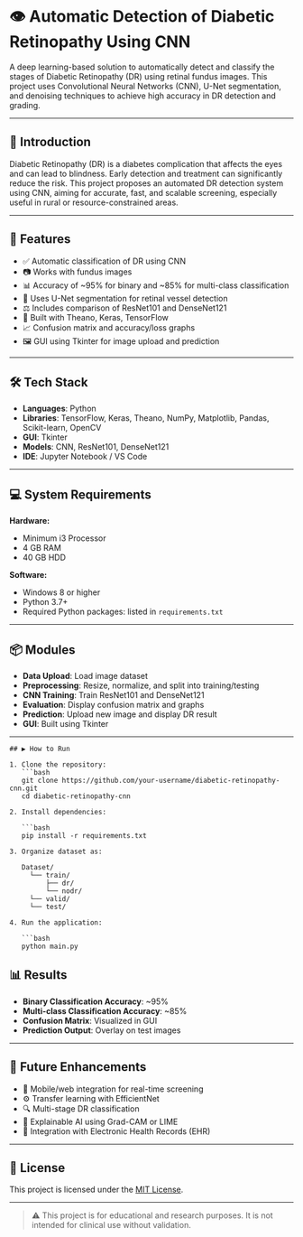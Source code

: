 # 👁️ Automatic Detection of Diabetic Retinopathy Using CNN

A deep learning-based solution to automatically detect and classify the stages of Diabetic Retinopathy (DR) using retinal fundus images. This project uses Convolutional Neural Networks (CNN), U-Net segmentation, and denoising techniques to achieve high accuracy in DR detection and grading.

---


## 🧠 Introduction

Diabetic Retinopathy (DR) is a diabetes complication that affects the eyes and can lead to blindness. Early detection and treatment can significantly reduce the risk. This project proposes an automated DR detection system using CNN, aiming for accurate, fast, and scalable screening, especially useful in rural or resource-constrained areas.

---

## 🚀 Features

- ✅ Automatic classification of DR using CNN
- 📷 Works with fundus images
- 📊 Accuracy of ~95% for binary and ~85% for multi-class classification
- 🔁 Uses U-Net segmentation for retinal vessel detection
- ⚖️ Includes comparison of ResNet101 and DenseNet121
- 🧠 Built with Theano, Keras, TensorFlow
- 📈 Confusion matrix and accuracy/loss graphs
- 🖼️ GUI using Tkinter for image upload and prediction

---

## 🛠️ Tech Stack

- **Languages**: Python
- **Libraries**: TensorFlow, Keras, Theano, NumPy, Matplotlib, Pandas, Scikit-learn, OpenCV
- **GUI**: Tkinter
- **Models**: CNN, ResNet101, DenseNet121
- **IDE**: Jupyter Notebook / VS Code

---

## 💻 System Requirements

**Hardware:**
- Minimum i3 Processor
- 4 GB RAM
- 40 GB HDD

**Software:**
- Windows 8 or higher
- Python 3.7+
- Required Python packages: listed in `requirements.txt`

---


## 📦 Modules

- **Data Upload**: Load image dataset
- **Preprocessing**: Resize, normalize, and split into training/testing
- **CNN Training**: Train ResNet101 and DenseNet121
- **Evaluation**: Display confusion matrix and graphs
- **Prediction**: Upload new image and display DR result
- **GUI**: Built using Tkinter

---
```
## ▶️ How to Run

1. Clone the repository:
   ```bash
   git clone https://github.com/your-username/diabetic-retinopathy-cnn.git
   cd diabetic-retinopathy-cnn

2. Install dependencies:

   ```bash
   pip install -r requirements.txt

3. Organize dataset as:

   Dataset/
     └── train/
         ├── dr/
         └── nodr/
     └── valid/
     └── test/

4. Run the application:

   ```bash
   python main.py
   ```

## 📊 Results

* **Binary Classification Accuracy**: \~95%
* **Multi-class Classification Accuracy**: \~85%
* **Confusion Matrix**: Visualized in GUI
* **Prediction Output**: Overlay on test images

---

## 🔮 Future Enhancements

* 📱 Mobile/web integration for real-time screening
* ⚙️ Transfer learning with EfficientNet
* 🔍 Multi-stage DR classification
* 🧠 Explainable AI using Grad-CAM or LIME
* 🔗 Integration with Electronic Health Records (EHR)

---


## 📄 License

This project is licensed under the [MIT License](LICENSE).

---

> ⚠️ This project is for educational and research purposes. It is not intended for clinical use without validation.

